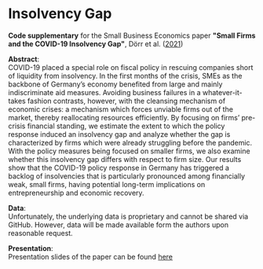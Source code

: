 # Insolvency Gap
**Code supplementary** for the Small Business Economics paper **"Small Firms and the COVID-19 Insolvency Gap"**, Dörr et al. ([2021](https://link.springer.com/article/10.1007/s11187-021-00514-4#citeas))

**Abstract**:<br/>
COVID-19 placed a special role on fiscal policy in rescuing companies short of liquidity from insolvency. In the first months of the crisis, SMEs as the backbone of Germany’s economy benefited from large and mainly indiscriminate aid measures. Avoiding business failures in a whatever-it-takes fashion contrasts, however, with the cleansing mechanism of economic crises: a mechanism which forces unviable firms out of the market, thereby reallocating resources efficiently. By focusing on firms’ pre-crisis financial standing, we estimate the extent to which the policy response induced an insolvency gap and analyze whether the gap is characterized by firms which were already struggling before the pandemic. With the policy measures being focused on smaller firms, we also examine whether this insolvency gap differs with respect to firm size. Our results show that the COVID-19 policy response in Germany has triggered a backlog of insolvencies that is particularly pronounced among financially weak, small firms, having potential long-term implications on entrepreneurship and economic recovery.

**Data**:<br/>
Unfortunately, the underlying data is proprietary and cannot be shared via GitHub. However, data will be made available form the authors upon reasonable request.

**Presentation**:<br/>
Presentation slides of the paper can be found [here](https://raw.githack.com/julienOlivier3/insolvencygap/main/Small_Firms_and_the_COVID-19_Insolvency_Gap.pdf)
